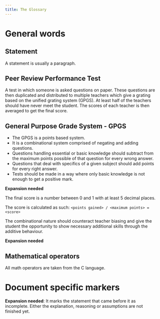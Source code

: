 ```yaml
---
title: The Glossary
---
```

# General words
## Statement
A statement is usually a paragraph.

## Peer Review Performance Test
A test in which someone is asked questions on paper. These questions are then duplicated and distributed to multiple teachers which give a grating based on
the unified grating system (GPGS). At least half of the teachers should have never meet the student. The scores of each teacher is then averaged to get the final score.

## General Purpose Grade System - GPGS
* The GPGS is a points based system.
* It is a combinational system comprised of negating and adding questions.
* Questions handling essential or basic knowledge should subtract from the maximum points possible of that question for every wrong answer.
* Questions that deal with specifics of a given subject should add points for every right answer.
* Tests should be made in a way where only basic knowledge is not enough to get a positive mark.

__Expansion needed__

The final score is a number between 0 and 1 with at least 5 decimal places.

The score is calculated as such: `<points gained> / <maximum points> = <score>`

The combinational nature should counteract teacher biasing and give the student the opportunity to show
necessary additional skills through the additive behaviour.

__Expansion needed__

## Mathematical operators
All math operators are taken from the C language.


# Document specific markers
__Expansion needed__:
It marks the statement that came before it as incomplete. Either the explanation, reasoning or assumptions are not finished yet.
